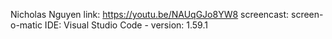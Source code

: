 Nicholas Nguyen
link: https://youtu.be/NAUqGJo8YW8
screencast: screen-o-matic
IDE: Visual Studio Code - version: 1.59.1
